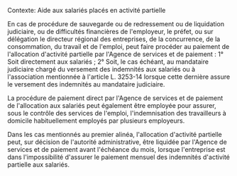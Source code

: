 Contexte: Aide aux salariés placés en activité partielle

En cas de procédure de sauvegarde ou de redressement ou de liquidation judiciaire, ou de difficultés financières de l'employeur, le préfet, ou sur délégation le directeur régional des entreprises, de la concurrence, de la consommation, du travail et de l'emploi, peut faire procéder au paiement de l'allocation d'activité partielle par l'Agence de services et de paiement : 1° Soit directement aux salariés ; 2° Soit, le cas échéant, au mandataire judiciaire chargé du versement des indemnités aux salariés ou à l'association mentionnée à l'article L. 3253-14 lorsque cette dernière assure le versement des indemnités au mandataire judiciaire.

La procédure de paiement direct par l'Agence de services et de paiement de l'allocation aux salariés peut également être employée pour assurer, sous le contrôle des services de l'emploi, l'indemnisation des travailleurs à domicile habituellement employés par plusieurs employeurs.

Dans les cas mentionnés au premier alinéa, l'allocation d'activité partielle peut, sur décision de l'autorité administrative, être liquidée par l'Agence de services et de paiement avant l'échéance du mois, lorsque l'entreprise est dans l'impossibilité d'assurer le paiement mensuel des indemnités d'activité partielle aux salariés.